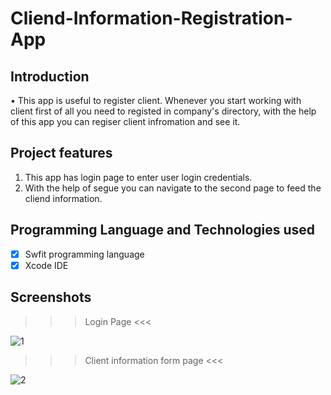 # Cliend-Information-Registration-App

## Introduction
•	This app is useful to register client. Whenever you start working with client first of all you need to registed in company's directory, with the help of this app you can regiser client infromation and see it.

## Project features
 
 1. This app has login page to enter user login credentials.
 2. With the help of segue you can navigate to the second page to feed the cliend information.
 
## Programming Language and Technologies used

 - [x] Swfit programming language
 - [x] Xcode IDE
 
## Screenshots
 
 >>> Login Page <<<

 ![1](https://user-images.githubusercontent.com/75551627/182508733-12c7d160-e365-4cff-b0f9-81c89541dadd.JPG)
 
 >>> Client information form page <<<

 ![2](https://user-images.githubusercontent.com/75551627/182508852-3e097bd1-0f31-44f2-bdb7-8aea795d8155.JPG)

